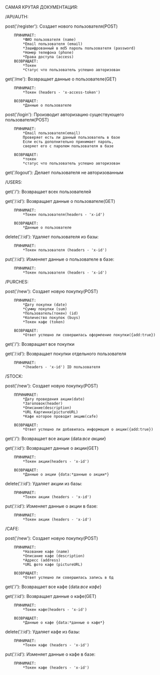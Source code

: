 САМАЯ КРУТАЯ ДОКУМЕНТАЦИЯ:

/API/AUTH:

post('/register'):
    Создает нового пользователя(POST)

        ПРИНИМАЕТ:
            *ФИО пользователя (name)
            *Email пользователя (email)
            *Зашифрованный в md5 пароль пользователя (password)
            *Номер телефона (phone)
            *Права доступа (access)
        ВОЗВРАЩАЕТ:
            *Токен
            *Статус что пользователь успешно авторизован

get('/me'):
    Возвращает данные о пользователе(GET)

        ПРИНИМАЕТ:
            *Токен (headers - 'x-access-token')

        ВОЗВРАЩАЕТ:
            *Данные о пользователе   

post('/login'):
    Производит авторизацию существующего пользователя(POST)

        ПРИНИМАЕТ:
            *Email пользователя(email)
            Проверяет есть ли данный пользователь в базе
            Если есть дополнительно принимает пароль, 
            сверяет его с паролем пользователя в базе 

        ВОЗВРАЩАЕТ:
            *токен
            *статус что пользователь успешно авторизован

get('/logout'):
    Делает пользователя не авторизованным    

/USERS:

get('/'):
    Возвращает всех пользователей

get('/:id'):
    Возвращает данные о пользователе(GET)

        ПРИНИМАЕТ:
            *Токен пользователя(headers - 'x-id')

        ВОЗВРАЩАЕТ:
            *Данные о пользователе    

delete('/:id'):
   Удаляет пользователя из базы:

        ПРИНИМАЕТ:
            *Токен пользователя (headers - 'x-id')

put('/:id'):
    Изменяет данные о пользователе в базе:

        ПРИНИМАЕТ:
            *Токен пользователя (headers - 'x-id')

/PURCHES:

post('/new'):
    Создает новую покупку(POST)

        ПРИНИМАЕТ:
            *Дату покупки (date)
            *Сумму покупки (sum)
            *Пользователь(токен) (id)
            *Количество покупок (buys)
            *Токен кафе (token)

        ВОЗВРАЩАЕТ:
            *Ответ успешно ли совершилась оформление покупки({add:true})

get('/'):
    Возвращает все покупки

get('/:id'):
    Возвращает покупки отдельного пользователя

        ПРИНИМАЕТ:
            *(headers - 'x-id') ID пользователя 
/STOCK:

post('/new'):
    Создает новую покупку(POST)

        ППРИНИМАЕТ:
            *Дату проведения акции(date)
            *Заголовок(header)
            *Описание(description)
            *URL Картинки(pictureURL)
            *Кафе которое проводит акцию(cafe)

        ВОЗВРАЩАЕТ:
            *Ответ успешно ли добавилась информация о акции({add:true})

get('/'):
    Возвращает все акции {data:*все акции*}

get('/:id'):
    Возвращает данные о акции(GET)

        ПРИНИМАЕТ:
            *Токен акции(headers - 'x-id')

        ВОЗВРАЩАЕТ:
            *Данные о акции {data:*данные о акции*}  

delete('/:id'):
   Удаляет акции из базы:

        ПРИНИМАЕТ:
            *Токен акции (headers - 'x-id')

put('/:id'):
    Изменяет данные о акции в базе:

        ПРИНИМАЕТ:
            *Токен акции (headers - 'x-id')

/CAFE:

post('/new'):
    Создает новую покупку(POST)

        ПРИНИМАЕТ:
            *Название кафе (name)
            *Описание кафе (description)
            *Адресс (address)
            *URL фото кафе (pictureURL)

        ВОЗВРАЩАЕТ:
            *Ответ успешно ли совершилась запись в бд

get('/'):
    Возвращает все кафе {data:*все кафе*}

get('/:id'):
    Возвращает данные о кафе(GET)

        ПРИНИМАЕТ:
            *Токен кафе(headers - 'x-id')

        ВОЗВРАЩАЕТ:
            *Данные о кафе {data:*данные о кафе*}  

delete('/:id'):
   Удаляет кафе из базы:

        ПРИНИМАЕТ:
            *Токен кафе (headers - 'x-id')

put('/:id'):
    Изменяет данные о кафе в базе:

        ПРИНИМАЕТ:
            *Токен кафе (headers - 'x-id')